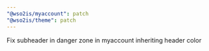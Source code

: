 ```yaml
---
"@wso2is/myaccount": patch
"@wso2is/theme": patch
---
```


Fix subheader in danger zone in myaccount inheriting header color
